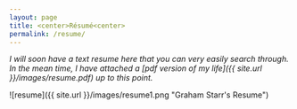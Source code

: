 ```yaml
---
layout: page
title: <center>Résumé<center>
permalink: /resume/
---
```


*I will soon have a text resume here that you can very easily search through. In the mean time, I have attached a [pdf version of my life]({{ site.url }}/images/resume.pdf) up to this point.*

![resume]({{ site.url }}/images/resume1.png "Graham Starr's Resume")
